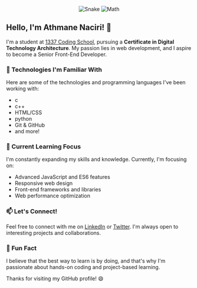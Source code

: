 <p align="center">
  <img src="https://raw.githubusercontent.com/trinib/trinib/snake/github-contribution-grid-snake-dark.svg" alt="Snake">
  <img src="https://tenor.com/fr/view/math-zach-galifianakis-mathematics-maths-equations-gif-11093327" alt="Math">
</p>

## Hello, I'm Athmane Naciri! 👋

I'm a student at [1337 Coding School](https://1337.ma/), pursuing a **Certificate in Digital Technology Architecture**. My passion lies in web development, and I aspire to become a Senior Front-End Developer.

### 🔨 Technologies I'm Familiar With

Here are some of the technologies and programming languages I've been working with:

- c
- c++
- HTML/CSS
- python
- Git & GitHub
- and more!

### 🌱 Current Learning Focus

I'm constantly expanding my skills and knowledge. Currently, I'm focusing on:

- Advanced JavaScript and ES6 features
- Responsive web design
- Front-end frameworks and libraries
- Web performance optimization

### 📫 Let's Connect!

Feel free to connect with me on [LinkedIn](https://www.linkedin.com/in/athmanenaciri/) or [Twitter](https://twitter.com/AthmaneNaciri). I'm always open to interesting projects and collaborations.

### 🚀 Fun Fact

I believe that the best way to learn is by doing, and that's why I'm passionate about hands-on coding and project-based learning.

Thanks for visiting my GitHub profile! 😄

